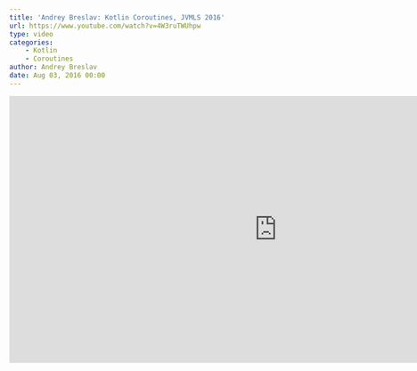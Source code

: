 ```yaml
---
title: 'Andrey Breslav: Kotlin Coroutines, JVMLS 2016'
url: https://www.youtube.com/watch?v=4W3ruTWUhpw
type: video
categories:
    - Kotlin
    - Coroutines
author: Andrey Breslav
date: Aug 03, 2016 00:00
---
```


<iframe width="960" height="480" src="https://www.youtube.com/embed/4W3ruTWUhpw" frameborder="0" allowfullscreen></iframe>
